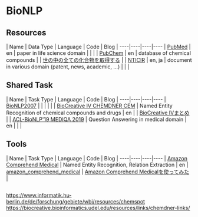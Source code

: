 # BioNLP


## Resources
| Name | Data Type | Language | Code | Blog |
----|----|----|----
| [PubMed](https://www.ncbi.nlm.nih.gov/pubmed/) | en | paper in life science domain |  |  |
| [PubChem](https://pubchem.ncbi.nlm.nih.gov/) | en | database of chemical compounds |  | [世の中の全ての化合物を取得する](http://blog.roy29fuku.com/natural-language-processing/paper-analysis/get-all-of-the-substances/) |
| [NTICIR](http://research.nii.ac.jp/ntcir/index-ja.html) | en, ja | document in various domain (patent, news, academic, ...) |  |  |


## Shared Task
| Name | Task Type | Language | Code | Blog |
----|----|----|----
| [BioNLP2007](http://compbio.ucdenver.edu/BioNLP2007/index.shtml) |  |  |  |  |
| [BioCreative IV CHEMDNER CEM](https://biocreative.bioinformatics.udel.edu/tasks/biocreative-iv/chemdner/) | Named Entity Recognition of chemical compounds and drugs | en |  | [BioCreative IVまとめ](http://blog.roy29fuku.com/natural-language-processing/biocreative-iv/#Track_2-_CHEMDNER_Task_Chemical_compound_and_drug_name_recognition_task) |
| [ACL-BioNLP'19 MEDIQA 2019](https://sites.google.com/view/mediqa2019) | Question Answering in medical domain | en |  |  |

## Tools
| Name | Task Type | Language | Code | Blog |
----|----|----|----
| [Amazon Comprehend Medical](https://aws.amazon.com/jp/comprehend/) | Named Entity Recognition, Relation Extraction | en | [amazon_comprehend_medical](https://github.com/roy29fuku/BioNLP/tree/master/amazon_comprehend_medical) | [Amazon Comprehend Medicalを使ってみた](http://blog.roy29fuku.com/natural-language-processing/amazon-comprehend-medical-trial/) |



## 
https://www.informatik.hu-berlin.de/de/forschung/gebiete/wbi/resources/chemspot
https://biocreative.bioinformatics.udel.edu/resources/links/chemdner-links/
